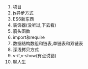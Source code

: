 1. 项目
2. js异步方式
3. ES6新东西
4. 装饰器(没听过,下去看)
5. 箭头函数
6. import和require
7. 数据结构数组和链表,单链表和双链表
8. 深浅拷贝方式
9. v-if,v-show(有点说错)
10. 聊人生